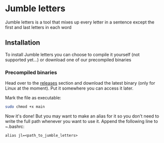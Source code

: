 # Jumble letters
Jumble letters is a tool that mixes up every letter in a sentence except the first and last letters in each word

## Installation
To install Jumble letters you can choose to compile it yourself (not supported yet...) or download one of our precompiled binaries

### Precompiled binaries
Head over to the [releases](https://github.com/IsakTheHacker/jumble-letters/releases) section and download the latest binary (only for Linux at the moment). Put it somewhere you can access it later.

Mark the file as executable:
```bash
sudo chmod +x main
```

Now it's done! But you may want to make an alias for it so you don't need to write the full path whenever you want to use it. Append the following line to ~.bashrc:
```
alias jl=<path_to_jumble_letters>
```
